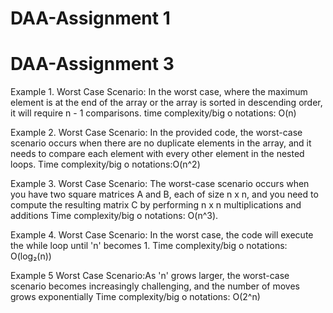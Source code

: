 # DAA-Assignment 1


# DAA-Assignment 3

Example 1. 
Worst Case Scenario:
In the worst case, where the maximum element is at the end of the array or the array is sorted in descending order,
it will require n - 1 comparisons.
time complexity/big o notations: O(n)

Example 2.
Worst Case Scenario:
In the provided code, the worst-case scenario occurs when there are no duplicate elements in the array, 
and it needs to compare each element with every other element in the nested loops.
Time complexity/big o notations:O(n^2)

Example 3. 
Worst Case Scenario:
The worst-case scenario occurs when you have two square matrices A and B, each of size n x n, 
and you need to compute the resulting matrix C by performing n x n multiplications and additions
Time complexity/big o notations: O(n^3).

Example 4. 
Worst Case Scenario:
In the worst case, the code will execute the while loop until 'n' becomes 1.
Time complexity/big o notations: O(log₂(n))

Example 5
Worst Case Scenario:As 'n' grows larger, the worst-case scenario becomes increasingly challenging, 
and the number of moves grows exponentially
Time complexity/big o notations: O(2^n)


